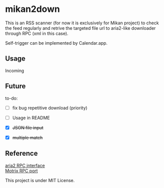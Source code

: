 # mikan2down

This is an RSS scanner (for now it is exclusively for Mikan project) to check the feed regularly and retrive the targeted file url to aria2-like downloader through RPC (xml in this case).

Self-trigger can be implemented by Calendar.app. 

Usage
-----

Incoming

Future
------

to-do:  
  - [ ] fix bug repetitive download (priority)    
  - [ ] Usage in README    
  - [x] ~~JSON file input~~  
  - [x] ~~multiple match~~  



Reference
---------
  [aria2 RPC interface](http://aria2.github.io/manual/en/html/aria2c.html#rpc-interface)  
  [Motrix RPC port](https://github.com/agalwood/Motrix/wiki/Browser-Extensions)



This project is under MIT License.
